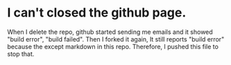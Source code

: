 # I can't closed the github page.
When I delete the repo, github started sending me emails and it showed "build error", "build failed".
Then I forked it again, It still reports "build error" because the except markdown in this repo. Therefore, I pushed this file to stop that.